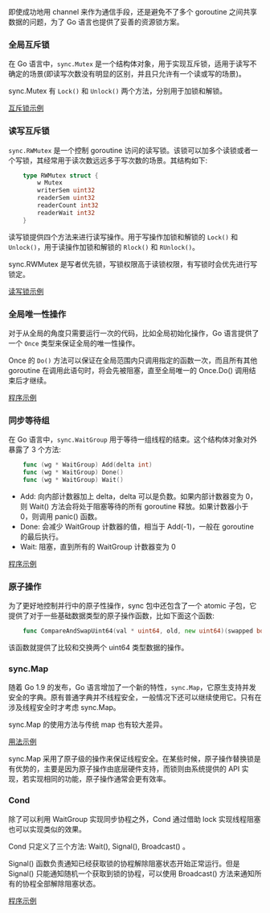 
即使成功地用 channel 来作为通信手段，还是避免不了多个 goroutine 之间共享数据的问题，为了 Go 语言也提供了妥善的资源锁方案。

### 全局互斥锁

在 Go 语言中，`sync.Mutex` 是一个结构体对象，用于实现互斥锁，适用于读写不确定的场景(即读写次数没有明显的区别，并且只允许有一个读或写的场景)。

sync.Mutex 有 `Lock()` 和 `Unlock()` 两个方法，分别用于加锁和解锁。

[互斥锁示例](t/04_Mutex.go)


### 读写互斥锁

`sync.RWMutex` 是一个控制 goroutine 访问的读写锁。该锁可以加多个读锁或者一个写锁，其经常用于读次数远远多于写次数的场景。其结构如下:

```go
    type RWMutex struct {
        w Mutex
        writerSem uint32
        readerSem uint32
        readerCount int32
        readerWait int32
    }
```
读写锁提供四个方法来进行读写操作。用于写操作加锁和解锁的 `Lock()` 和 `Unlock()`，用于读操作加锁和解锁的 `Rlock()` 和 `RUnlock()`。

sync.RWMutex 是写者优先锁，写锁权限高于读锁权限，有写锁时会优先进行写锁定。

[读写锁示例](t/04_RWMutex.go)


### 全局唯一性操作

对于从全局的角度只需要运行一次的代码，比如全局初始化操作，Go 语言提供了一个 `Once` 类型来保证全局的唯一性操作。

Once 的 `Do()` 方法可以保证在全局范围内只调用指定的函数一次，而且所有其他 goroutine 在调用此语句时，将会先被阻塞，直至全局唯一的 Once.Do() 调用结束后才继续。

[程序示例](t/04_Once.go)


### 同步等待组

在 Go 语言中，`sync.WaitGroup` 用于等待一组线程的结束。这个结构体对象对外暴露了 3 个方法:
```go
    func (wg * WaitGroup) Add(delta int)
    func (wg * WaitGroup) Done()
    func (wg * WaitGroup) Wait()
```
* Add: 向内部计数器加上 delta，delta 可以是负数。如果内部计数器变为 0，则 Wait() 方法会将处于阻塞等待的所有 goroutine 释放。如果计数器小于 0，则调用 panic() 函数。
* Done: 会减少 WaitGroup 计数器的值，相当于 Add(-1)，一般在 goroutine 的最后执行。
* Wait: 阻塞，直到所有的 WaitGroup 计数器变为 0

[程序示例](t/04_WaitGroup.go)


### 原子操作

为了更好地控制并行中的原子性操作，sync 包中还包含了一个 atomic 子包，它提供了对于一些基础数据类型的原子操作函数，比如下面这个函数:
```go
    func CompareAndSwapUint64(val * uint64, old, new uint64)(swapped bool)
```
该函数就提供了比较和交换两个 uint64 类型数据的操作。


### sync.Map

随着 Go 1.9 的发布，Go 语言增加了一个新的特性，`sync.Map`，它原生支持并发安全的字典。原有普通字典并不线程安全，一般情况下还可以继续使用它。只有在涉及线程安全时才考虑 sync.Map。

sync.Map 的使用方法与传统 map 也有较大差异。

[用法示例](t/04_syncMap.go)

sync.Map 采用了原子级的操作来保证线程安全。在某些时候，原子操作替换锁是有优势的，主要是因为原子操作由底层硬件支持，而锁则由系统提供的 API 实现，若实现相同的功能，原子操作通常会更有效率。


### Cond

除了可以利用 WaitGroup 实现同步协程之外，Cond 通过借助 lock 实现线程阻塞也可以实现类似的效果。

Cond 只定义了三个方法: Wait(), Signal(), Broadcast() 。

Signal() 函数负责通知已经获取锁的协程解除阻塞状态开始正常运行。但是 Signal() 只能通知随机一个获取到锁的协程，可以使用 Broadcast() 方法来通知所有的协程全部解除阻塞状态。

[程序示例](t/05_cond_signal.go)
